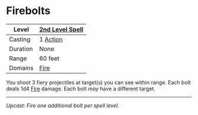 # Firebolts

| Level    | [2nd Level Spell](2nd%20Level%20Spells.md)                                           |
| -------- | --------------------------------------------------- |
| Casting  | 1 [Action](../../../../Game%20Procedures/Action.md) |
| Duration | None                                                |
| Range    | 60 feet                                             |
| Domains  | [Fire](../../../Spell%20Domains/Fire.md)            |

You shoot 3 fiery projectiles at target(s) you can see within range. Each bolt deals 1d4 [Fire](../../../../Damage%20Types/Fire.md) damage. Each bolt *may* have a different target.

---
*Upcast: Fire one additional bolt per spell level.*
